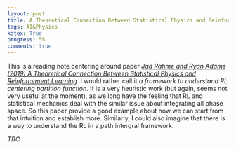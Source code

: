 ```yaml
---
layout: post
title: A Theoretical Connection Between Statistical Physics and Reinforcement Learning
tags: AI&Physics 
katex: True
progress: 5%
comments: true
---
```


This is a reading note centering around paper [*Jad Rahme and Ryan Adams (2019) A Theoretical Connection Between Statistical Physics and Reinforcement Learning*](https://arxiv.org/abs/1906.10228). I would rather call it *a framework to understand RL centering partition function*. It is a very heuristic work (but again, seems not very useful at the moment), as we long have the feeling that RL and statistical mechanics deal with the similar issue about integrating all phase space. So this paper provide a good example about how we can start from that intuition and establish more. Similarly, I could also imagine that there is a way to understand the RL in a path intergral framework. 

*TBC*